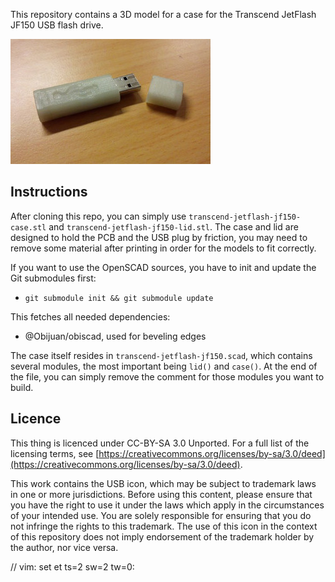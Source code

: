 This repository contains a 3D model for a case for the Transcend JetFlash JF150
USB flash drive.

![Real-life example, printed with transparent PLA](example.jpg)


Instructions
------

After cloning this repo, you can simply use `transcend-jetflash-jf150-case.stl`
and `transcend-jetflash-jf150-lid.stl`. The case and lid are designed to hold
the PCB and the USB plug by friction, you may need to remove some material after
printing in order for the models to fit correctly.

If you want to use the OpenSCAD sources, you have to init and update the Git
submodules first:

 * `git submodule init && git submodule update`

This fetches all needed dependencies:

 * @Obijuan/obiscad, used for beveling edges

The case itself resides in `transcend-jetflash-jf150.scad`, which contains
several modules, the most important being `lid()` and `case()`. At the end of
the file, you can simply remove the comment for those modules you want to build.


Licence
-------

This thing is licenced under CC-BY-SA 3.0 Unported. For a full list of the
licensing terms, see [https://creativecommons.org/licenses/by-sa/3.0/deed](https://creativecommons.org/licenses/by-sa/3.0/deed).

This work contains the USB icon, which may be subject to trademark laws in one
or more jurisdictions. Before using this content, please ensure that you have
the right to use it under the laws which apply in the circumstances of your
intended use. You are solely responsible for ensuring that you do not infringe
the rights to this trademark. The use of this icon in the context of this
repository does not imply endorsement of the trademark holder by the author,
nor vice versa.

// vim: set et ts=2 sw=2 tw=0:
